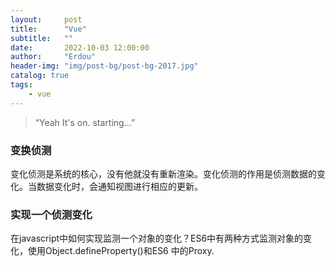 ```yaml
---
layout:     post
title:      "Vue"
subtitle:   ""
date:       2022-10-03 12:00:00
author:     "Erdou"
header-img: "img/post-bg/post-bg-2017.jpg"
catalog: true
tags:
    - vue
---
```


> “Yeah It's on. starting...”

### 变换侦测
变化侦测是系统的核心，没有他就没有重新渲染。变化侦测的作用是侦测数据的变化。当数据变化时，会通知视图进行相应的更新。
### 实现一个侦测变化
在javascript中如何实现监测一个对象的变化？ES6中有两种方式监测对象的变化，使用Object.defineProperty()和ES6 中的Proxy.
